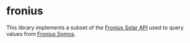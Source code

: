 # fronius

This library implements a subset of the [Fronius Solar API](http://www.fronius.com/cps/rde/xchg/SID-6AAE5B4E-6E1F3F13/fronius_international/hs.xsl/83_28911_ENG_HTML.htm) used to query values from [Fronius Symos](http://www.fronius.com/cps/rde/xchg/SID-6AAE5B4E-6E1F3F13/fronius_international/hs.xsl/83_28694_ENG_HTML.htm).